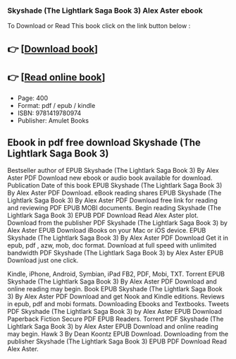 ### Skyshade (The Lightlark Saga Book 3) Alex Aster ebook

To Download or Read This book click on the link button below :

## 👉  [**[Download book](http://ebooksharez.info/download.php?group=book&from=github.com&id=710907&lnk=1066 "Download book")**]

## 👉  [**[Read online book](http://ebooksharez.info/download.php?group=book&from=github.com&id=710907&lnk=1066 "Read online book")**]


* Page: 400
* Format: pdf / epub / kindle
* ISBN: 9781419780974
* Publisher: Amulet Books



## Ebook in pdf free download Skyshade (The Lightlark Saga Book 3)


Bestseller author of EPUB Skyshade (The Lightlark Saga Book 3) By Alex Aster PDF Download new ebook or audio book available for download. Publication Date of this book EPUB Skyshade (The Lightlark Saga Book 3) By Alex Aster PDF Download. eBook reading shares EPUB Skyshade (The Lightlark Saga Book 3) By Alex Aster PDF Download free link for reading and reviewing PDF EPUB MOBI documents. Begin reading Skyshade (The Lightlark Saga Book 3) EPUB PDF Download Read Alex Aster plot. Download from the publisher PDF Skyshade (The Lightlark Saga Book 3) by Alex Aster EPUB Download iBooks on your Mac or iOS device. EPUB Skyshade (The Lightlark Saga Book 3) By Alex Aster PDF Download Get it in epub, pdf , azw, mob, doc format. Download at full speed with unlimited bandwidth PDF Skyshade (The Lightlark Saga Book 3) by Alex Aster EPUB Download just one click.

Kindle, iPhone, Android, Symbian, iPad FB2, PDF, Mobi, TXT. Torrent EPUB Skyshade (The Lightlark Saga Book 3) By Alex Aster PDF Download and online reading may begin. Book EPUB Skyshade (The Lightlark Saga Book 3) By Alex Aster PDF Download and get Nook and Kindle editions. Reviews in epub, pdf and mobi formats. Downloading Ebooks and Textbooks. Tweets PDF Skyshade (The Lightlark Saga Book 3) by Alex Aster EPUB Download Paperback Fiction Secure PDF EPUB Readers. Torrent PDF Skyshade (The Lightlark Saga Book 3) by Alex Aster EPUB Download and online reading may begin. Hawk 3 By Dean Koontz EPUB Download. Downloading from the publisher Skyshade (The Lightlark Saga Book 3) EPUB PDF Download Read Alex Aster.






